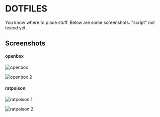 # DOTFILES #   
You know where to place stuff. Below are some screenshots. "script" not tested yet.



## Screenshots ##
#### openbox   



![openbox](https://raw.githubusercontent.com/phenelzine/dotfiles/main/wallpapers/screenshots/Screenshot-2.png)   



![openbox 2](https://raw.githubusercontent.com/phenelzine/dotfiles/main/wallpapers/screenshots/Screenshot-1.png)







#### ratpoison   



![ratpoison 1](https://raw.githubusercontent.com/ZorBott/dotfiles/main/wallpapers/screenshots/Unixporn-1.png)    



![ratpoison 2](https://raw.githubusercontent.com/ZorBott/dotfiles/main/wallpapers/screenshots/Unixporn-3.png)  
